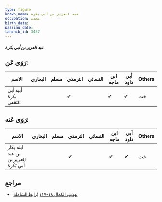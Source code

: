 ```yaml
---
type: figure
known_name: عبد العزيز بن أبي بكرة
occupation: محدث
birth_date:
passing_date:
tahdhib_id: 3437
---
```

##### عبد العزيز بن أبي بكرة

## رَوَى عَن:
| الاسم                | البخاري | مسلم | الترمذي | النسائي | ابن ماجه | أبي داود | Others |
| -------------------- | ------- | ---- | ------- | ------- | -------- | -------- | ------ |
| أبيه أبي بكرة الثقفي |         |      | ✔       |         | ✔        | ✔        | خت     |
## رَوَى عَنه:
| الاسم                                  | البخاري | مسلم | الترمذي | النسائي | ابن ماجه | أبي داود | Others |
| -------------------------------------- | ------- | ---- | ------- | ------- | -------- | -------- | ------ |
| ابنه بكار بن عبد العزيز بن أَبي بَكْرة |         |      | ✔       |         | ✔        | ✔        | خت     |
## مراجع
- [تهذيب الكمال ١٨-١١٧](obsidian://open?vault=Tahdhib-al-Kamal&file=Figures/٣٤٣٧-عبد%20العزيز%20بن%20أبي%20بكرة) ([رابط الشاملة](https://shamela.ws/book/3722/9150))